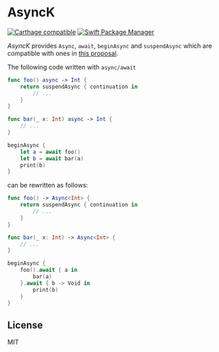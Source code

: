 # AsyncK

[![Carthage compatible](https://img.shields.io/badge/Carthage-compatible-4BC51D.svg?style=flat)](https://github.com/Carthage/Carthage)
[![Swift Package Manager](https://img.shields.io/badge/Swift%20Package%20Manager-compatible-brightgreen.svg)](https://github.com/apple/swift-package-manager)

_AsyncK_ provides `Async`, `await`, `beginAsync` and `suspendAsync` which are compatible with ones in [this proposal](https://gist.github.com/lattner/429b9070918248274f25b714dcfc7619).

The following code written with `async/await`

```swift
func foo() async -> Int {
    return suspendAsync { continuation in
        // ...
    }
}

func bar(_ x: Int) async -> Int {
    // ...
}

beginAsync {
    let a = await foo()
    let b = await bar(a)
    print(b)
}
```

can be rewritten as follows:

```swift
func foo() -> Async<Int> {
    return suspendAsync { continuation in
        // ...
    }
}

func bar(_ x: Int) -> Async<Int> {
    // ...
}

beginAsync {
    foo().await { a in
        bar(a)
    }.await { b -> Void in
        print(b)
    }
}
```

## License

MIT

